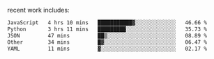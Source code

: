 
<!--<img width="1415" height="100" alt="blu" src="https://github.com/rdsilva01/rdsilva01/assets/101207588/deb060e5-d035-4f09-b511-e3f50605b207">-->

<!-- \> Enthusiastic about developing and building solutions <br>
\> Computer Science and Engineering @ UBI -->

<!-- <a href="https://www.rodrigosilva.live/">personal website</a> 🏁 -->

<!-- ![](https://komarev.com/ghpvc/?username=rdsilva01) -->

recent work includes:
<!--START_SECTION:waka-->

```txt
JavaScript   4 hrs 10 mins   ███████████▓░░░░░░░░░░░░░   46.66 %
Python       3 hrs 11 mins   █████████░░░░░░░░░░░░░░░░   35.73 %
JSON         47 mins         ██▒░░░░░░░░░░░░░░░░░░░░░░   08.89 %
Other        34 mins         █▓░░░░░░░░░░░░░░░░░░░░░░░   06.47 %
YAML         11 mins         ▓░░░░░░░░░░░░░░░░░░░░░░░░   02.17 %
```

<!--END_SECTION:waka-->

